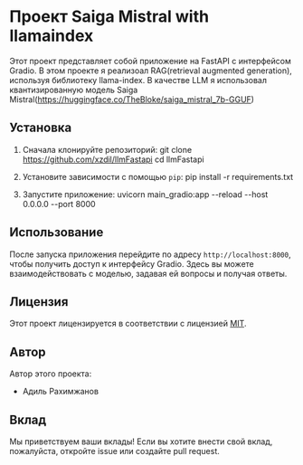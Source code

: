 # Проект Saiga Mistral with llamaindex

Этот проект представляет собой приложение на FastAPI с интерфейсом Gradio.
В этом проекте я реализоал RAG(retrieval augmented generation), используя библиотеку llama-index.
В качестве LLM я использовал квантизированную модель Saiga Mistral(https://huggingface.co/TheBloke/saiga_mistral_7b-GGUF)

## Установка

1. Сначала клонируйте репозиторий:
git clone https://github.com/xzdil/llmFastapi
cd llmFastapi

2. Установите зависимости с помощью `pip`:
pip install -r requirements.txt

3. Запустите приложение:
uvicorn main_gradio:app --reload --host 0.0.0.0 --port 8000


## Использование

После запуска приложения перейдите по адресу `http://localhost:8000`, чтобы получить доступ к интерфейсу Gradio.
Здесь вы можете взаимодействовать с моделью, задавая ей вопросы и получая ответы.

## Лицензия

Этот проект лицензируется в соответствии с лицензией [MIT](LICENSE).

## Автор

Автор этого проекта:

- Адиль Рахимжанов

## Вклад

Мы приветствуем ваши вклады! Если вы хотите внести свой вклад, пожалуйста, откройте issue или создайте pull request.



